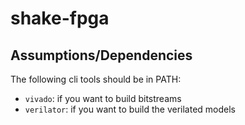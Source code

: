 # shake-fpga

## Assumptions/Dependencies

The following cli tools should be in PATH:

- `vivado`: if you want to build bitstreams
- `verilator`: if you want to build the verilated models
